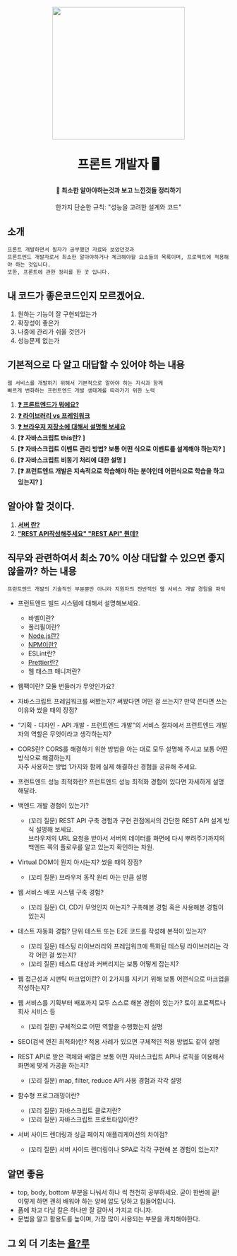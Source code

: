 <h1 align="center">
<br>
  <a href="#"><img src="https://user-images.githubusercontent.com/110442250/233364199-f45cdeec-2b84-405a-a969-ce695382e010.jpg" height="300"></a>
  <br>

  <br>
  프론트 개발자 🖥️
  <br>
</h1>

<h4 align="center"> 👤 최소한 알아야하는것과 보고 느낀것들 정리하기</h4>
<p align="center">한가지 단순한 규칙: "성능을 고려한 설계와 코드"</p>

## 소개

```
프론트 개발하면서 필자가 공부했던 자료와 보았던것과 
프론트엔드 개발자로서 최소한 알아야하거나 체크해야할 요소들의 목록이며, 프로젝트에 적용해야 하는 것입니다.
또한, 프론트에 관한 정리를 한 곳 입니다.
```

## 내 코드가 좋은코드인지 모르겠어요.

1. 원하는 기능이 잘 구현되었는가 
2. 확장성이 좋은가
3. 나중에 관리가 쉬울 것인가
4. 성능문제 없는가

## 기본적으로 다 알고 대답할 수 있어야 하는 내용

```
웹 서비스를 개발하기 위해서 기본적으로 알아야 하는 지식과 함께 
빠르게 변화하는 프런트엔드 개발 생태계를 따라가기 위한 노력
```

1. **[❓ 프론트엔드가 뭐에요?  ](https://github.com/pdy1207/MiddleTheorem/blob/main/%EA%B8%B0%EB%B3%B8%EC%A0%81%EC%9C%BC%EB%A1%9C%EC%95%8C%EA%B3%A0%EC%9E%88%EC%96%B4%EC%95%BC../%EA%B7%B8%EB%9E%98%EC%84%9C%20%ED%94%84%EB%A1%A0%ED%8A%B8%EC%97%94%EB%93%9C%EA%B0%80%20%EB%AD%94%EB%8D%B0%3F.md)**
2. **[❓ 라이브러리 vs 프레임워크  ](https://github.com/pdy1207/MiddleTheorem/blob/main/%EA%B8%B0%EB%B3%B8%EC%A0%81%EC%9C%BC%EB%A1%9C%EC%95%8C%EA%B3%A0%EC%9E%88%EC%96%B4%EC%95%BC../%ED%94%84%EB%A0%88%EC%9E%84%EC%9B%8C%ED%81%AC%20vs%20%EB%9D%BC%EC%9D%B4%EB%B8%8C%EB%9F%AC%EB%A6%AC.md)**
3. **[❓ 브라우저 저장소에 대해서 설명해 보세요  ](https://github.com/pdy1207/MiddleTheorem/blob/main/%EA%B8%B0%EB%B3%B8%EC%A0%81%EC%9C%BC%EB%A1%9C%EC%95%8C%EA%B3%A0%EC%9E%88%EC%96%B4%EC%95%BC../%EB%B8%8C%EB%9D%BC%EC%9A%B0%EC%A0%80%20%EC%A0%80%EC%9E%A5%EC%86%8C%EC%97%90%20%EB%8C%80%ED%95%B4%EC%84%9C%20%EC%84%A4%EB%AA%85%ED%95%B4%20%EB%B3%B4%EC%84%B8%EC%9A%94.md)**
4. **[❓ 자바스크립트 this란?  ]**
5. **[❓ 자바스크립트 이벤트 관리 방법? 보통 어떤 식으로 이벤트를 설계해야 하는지?  ]**
6. **[❓ 자바스크립트 비동기 처리에 대한 설명  ]**
7. **[❓ 프런트엔드 개발은 지속적으로 학습해야 하는 분야인데 어떤식으로 학습을 하고 있는지?  ]**

## 알아야 할 것이다.

1. **[서버 란?](https://github.com/pdy1207/Node.js/wiki/1.-%EC%84%9C%EB%B2%84%EB%9E%80-%EB%AC%B4%EC%97%87%EC%9D%B8%EA%B0%80%3F)**
2. **["REST API작성해주세요" "REST API" 뭔데?](https://github.com/pdy1207/Node.js/wiki/4.-%22REST-API%EC%9E%91%EC%84%B1%ED%95%B4%EC%A3%BC%EC%84%B8%EC%9A%94%22-%22REST-API%22-%EB%AD%94%EB%8D%B0%3F)**



## 직무와 관련하여서 최소 70% 이상 대답할 수 있으면 좋지 않을까? 하는 내용

```
프런트엔드 개발의 기술적인 부분뿐만 아니라 지원자의 전반적인 웹 서비스 개발 경험을 파악
```

- 프런트엔드 빌드 시스템에 대해서 설명해보세요.
    - 바벨이란?
    - 폴리필이란?
    - [Node.js란?](https://github.com/pdy1207/MiddleTheorem/blob/main/%EC%A7%81%EB%AC%B4%EA%B4%80%EB%A0%A8%2070%25%EB%8C%80%EB%8B%B5%EC%9D%84%20%ED%95%A0%EC%A4%84%EC%95%8C%EC%95%84%EC%95%BC../%ED%94%84%EB%9F%B0%ED%8A%B8%EC%97%94%EB%93%9C%20%EB%B9%8C%EB%93%9C%20%EC%8B%9C%EC%8A%A4%ED%85%9C/Node.js%EB%9E%80%3F.md)
    - [NPM이란?](https://github.com/pdy1207/MiddleTheorem/blob/main/%EC%A7%81%EB%AC%B4%EA%B4%80%EB%A0%A8%2070%25%EB%8C%80%EB%8B%B5%EC%9D%84%20%ED%95%A0%EC%A4%84%EC%95%8C%EC%95%84%EC%95%BC../%ED%94%84%EB%9F%B0%ED%8A%B8%EC%97%94%EB%93%9C%20%EB%B9%8C%EB%93%9C%20%EC%8B%9C%EC%8A%A4%ED%85%9C/npm%EC%9D%B4%EB%9E%80%3F.md)
    - ESLint란?
    - [Prettier란?](https://github.com/pdy1207/MiddleTheorem/blob/main/%EC%A7%81%EB%AC%B4%EA%B4%80%EB%A0%A8%2070%25%EB%8C%80%EB%8B%B5%EC%9D%84%20%ED%95%A0%EC%A4%84%EC%95%8C%EC%95%84%EC%95%BC../%ED%94%84%EB%9F%B0%ED%8A%B8%EC%97%94%EB%93%9C%20%EB%B9%8C%EB%93%9C%20%EC%8B%9C%EC%8A%A4%ED%85%9C/Prettier%EB%9E%80%3F.md)
    - 웹 태스크 매니저란?
- 웹팩이란? 모듈 번들러가 무엇인가요?

- 자바스크립트 프레임워크를 써봤는지? 써봤다면 어떤 걸 쓰는지? 만약 쓴다면 쓰는 이유와 썼을 때의 장점?

- “기획 - 디자인 - API 개발 - 프런트엔드 개발”의 서비스 절차에서 프런트엔드 개발자의 역할은 무엇이라고 생각하는지?

- CORS란? CORS를 해결하기 위한 방법을 아는 대로 모두 설명해 주시고 보통 어떤 방식으로 해결하는지 <br>
   자주 사용하는 방법 1가지와 함께 실제 해결하신 경험을 공유해 주세요. <br>
- 프런트엔드 성능 최적화란? 프런트엔드 성능 최적화 경험이 있다면 자세하게 설명해달라.
- 백엔드 개발 경험이 있는가?
    - (꼬리 질문) REST API 구축 경험과 구현 관점에서의 간단한 REST API 설계 방식 설명해 보세요. <br>
      브라우저의 URL 요청을 받아서 서버의 데이터를 화면에 다시 뿌려주기까지의 백엔드 쪽의 플로우를 알고 있는지 확인하는 차원. <br>
      
- Virtual DOM이 뭔지 아시는지? 썼을 때의 장점?

    - (꼬리 질문) 브라우저 동작 원리 아는 만큼 설명
    
- 웹 서비스 배포 시스템 구축 경험?
    - (꼬리 질문) CI, CD가 무엇인지 아는지? 구축해본 경험 혹은 사용해본 경험이 있는지
    
- 테스트 자동화 경험? 단위 테스트 또는 E2E 코드를 작성해 본적이 있는지?
    - (꼬리 질문) 테스팅 라이브러리와 프레임워크에 특화된 테스팅 라이브러리는 각각 어떤 걸 썼는지?
    - (꼬리 질문) 테스트 대상과 커버리지는 보통 어떻게 잡는지?
    
- 웹 접근성과 시맨틱 마크업이란? 이 2가지를 지키기 위해 보통 어떤식으로 마크업을 작성하는지?

- 웹 서비스를 기획부터 배포까지 모두 스스로 해본 경험이 있는가? 토이 프로젝트나 회사 서비스 등
    - (꼬리 질문) 구체적으로 어떤 역할을 수행했는지 설명
    
- SEO(검색 엔진 최적화)란? 적용 사례가 있으면 구체적인 적용 방법도 같이 설명

- REST API로 받은 객체와 배열은 보통 어떤 자바스크립트 API나 로직을 이용해서 화면에 맞게 가공을 하는지?

    - (꼬리 질문) map, filter, reduce API 사용 경험과 각각 설명
    
- 함수형 프로그래밍이란?
    - (꼬리 질문) 자바스크립트 클로저란?
    - (꼬리 질문) 자바스크립트 프로토타입이란?
- 서버 사이드 렌더링과 싱글 페이지 애플리케이션의 차이점?

    - (꼬리 질문) 서버 사이드 렌더링이나 SPA로 각각 구현해 본 경험이 있는지?




## 알면 좋음

- top, body, bottom 부분을 나눠서 하나 씩 천천히 공부하세요. 굳이 한번에 끝! <br>
이렇게 하면 괜히 배워야 하는 양에 압도 당하고 힘들어합니다. <br>
- 품에 차고 다닐 칼은 하나만 잘 갈아서 가지고 다니자.
- 문법을 알고 활용도를 높이며, 가장 많이 사용되는 부분을 캐치해야한다.

## 그 외 더 기초는 [욜?루](https://github.com/pdy1207/FSR)
